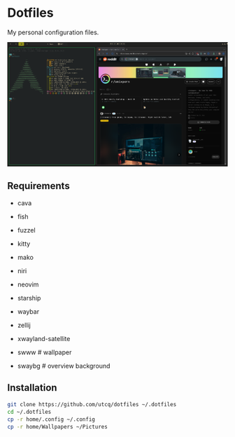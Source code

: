 
# Dotfiles

My personal configuration files.

![Preview](assets/preview.png)

## Requirements
- cava
- fish
- fuzzel
- kitty
- mako
- niri
- neovim
- starship
- waybar
- zellij

- xwayland-satellite
- swww    # wallpaper
- swaybg  # overview background

## Installation

```sh
git clone https://github.com/utcq/dotfiles ~/.dotfiles
cd ~/.dotfiles
cp -r home/.config ~/.config
cp -r home/Wallpapers ~/Pictures
```
